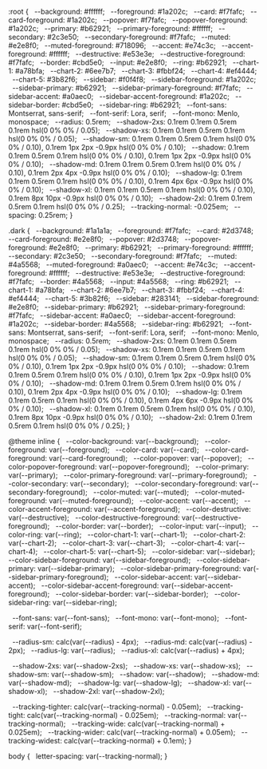 :root {
  --background: #ffffff;
  --foreground: #1a202c;
  --card: #f7fafc;
  --card-foreground: #1a202c;
  --popover: #f7fafc;
  --popover-foreground: #1a202c;
  --primary: #b62921;
  --primary-foreground: #ffffff;
  --secondary: #2c3e50;
  --secondary-foreground: #f7fafc;
  --muted: #e2e8f0;
  --muted-foreground: #718096;
  --accent: #e74c3c;
  --accent-foreground: #ffffff;
  --destructive: #e53e3e;
  --destructive-foreground: #f7fafc;
  --border: #cbd5e0;
  --input: #e2e8f0;
  --ring: #b62921;
  --chart-1: #a78bfa;
  --chart-2: #6ee7b7;
  --chart-3: #fbbf24;
  --chart-4: #ef4444;
  --chart-5: #3b82f6;
  --sidebar: #f0f4f8;
  --sidebar-foreground: #1a202c;
  --sidebar-primary: #b62921;
  --sidebar-primary-foreground: #f7fafc;
  --sidebar-accent: #a0aec0;
  --sidebar-accent-foreground: #1a202c;
  --sidebar-border: #cbd5e0;
  --sidebar-ring: #b62921;
  --font-sans: Montserrat, sans-serif;
  --font-serif: Lora, serif;
  --font-mono: Menlo, monospace;
  --radius: 0.5rem;
  --shadow-2xs: 0.1rem 0.1rem 0.5rem 0.1rem hsl(0 0% 0% / 0.05);
  --shadow-xs: 0.1rem 0.1rem 0.5rem 0.1rem hsl(0 0% 0% / 0.05);
  --shadow-sm: 0.1rem 0.1rem 0.5rem 0.1rem hsl(0 0% 0% / 0.10), 0.1rem 1px 2px -0.9px hsl(0 0% 0% / 0.10);
  --shadow: 0.1rem 0.1rem 0.5rem 0.1rem hsl(0 0% 0% / 0.10), 0.1rem 1px 2px -0.9px hsl(0 0% 0% / 0.10);
  --shadow-md: 0.1rem 0.1rem 0.5rem 0.1rem hsl(0 0% 0% / 0.10), 0.1rem 2px 4px -0.9px hsl(0 0% 0% / 0.10);
  --shadow-lg: 0.1rem 0.1rem 0.5rem 0.1rem hsl(0 0% 0% / 0.10), 0.1rem 4px 6px -0.9px hsl(0 0% 0% / 0.10);
  --shadow-xl: 0.1rem 0.1rem 0.5rem 0.1rem hsl(0 0% 0% / 0.10), 0.1rem 8px 10px -0.9px hsl(0 0% 0% / 0.10);
  --shadow-2xl: 0.1rem 0.1rem 0.5rem 0.1rem hsl(0 0% 0% / 0.25);
  --tracking-normal: -0.025em;
  --spacing: 0.25rem;
}

.dark {
  --background: #1a1a1a;
  --foreground: #f7fafc;
  --card: #2d3748;
  --card-foreground: #e2e8f0;
  --popover: #2d3748;
  --popover-foreground: #e2e8f0;
  --primary: #b62921;
  --primary-foreground: #ffffff;
  --secondary: #2c3e50;
  --secondary-foreground: #f7fafc;
  --muted: #4a5568;
  --muted-foreground: #a0aec0;
  --accent: #e74c3c;
  --accent-foreground: #ffffff;
  --destructive: #e53e3e;
  --destructive-foreground: #f7fafc;
  --border: #4a5568;
  --input: #4a5568;
  --ring: #b62921;
  --chart-1: #a78bfa;
  --chart-2: #6ee7b7;
  --chart-3: #fbbf24;
  --chart-4: #ef4444;
  --chart-5: #3b82f6;
  --sidebar: #283141;
  --sidebar-foreground: #e2e8f0;
  --sidebar-primary: #b62921;
  --sidebar-primary-foreground: #f7fafc;
  --sidebar-accent: #a0aec0;
  --sidebar-accent-foreground: #1a202c;
  --sidebar-border: #4a5568;
  --sidebar-ring: #b62921;
  --font-sans: Montserrat, sans-serif;
  --font-serif: Lora, serif;
  --font-mono: Menlo, monospace;
  --radius: 0.5rem;
  --shadow-2xs: 0.1rem 0.1rem 0.5rem 0.1rem hsl(0 0% 0% / 0.05);
  --shadow-xs: 0.1rem 0.1rem 0.5rem 0.1rem hsl(0 0% 0% / 0.05);
  --shadow-sm: 0.1rem 0.1rem 0.5rem 0.1rem hsl(0 0% 0% / 0.10), 0.1rem 1px 2px -0.9px hsl(0 0% 0% / 0.10);
  --shadow: 0.1rem 0.1rem 0.5rem 0.1rem hsl(0 0% 0% / 0.10), 0.1rem 1px 2px -0.9px hsl(0 0% 0% / 0.10);
  --shadow-md: 0.1rem 0.1rem 0.5rem 0.1rem hsl(0 0% 0% / 0.10), 0.1rem 2px 4px -0.9px hsl(0 0% 0% / 0.10);
  --shadow-lg: 0.1rem 0.1rem 0.5rem 0.1rem hsl(0 0% 0% / 0.10), 0.1rem 4px 6px -0.9px hsl(0 0% 0% / 0.10);
  --shadow-xl: 0.1rem 0.1rem 0.5rem 0.1rem hsl(0 0% 0% / 0.10), 0.1rem 8px 10px -0.9px hsl(0 0% 0% / 0.10);
  --shadow-2xl: 0.1rem 0.1rem 0.5rem 0.1rem hsl(0 0% 0% / 0.25);
}

@theme inline {
  --color-background: var(--background);
  --color-foreground: var(--foreground);
  --color-card: var(--card);
  --color-card-foreground: var(--card-foreground);
  --color-popover: var(--popover);
  --color-popover-foreground: var(--popover-foreground);
  --color-primary: var(--primary);
  --color-primary-foreground: var(--primary-foreground);
  --color-secondary: var(--secondary);
  --color-secondary-foreground: var(--secondary-foreground);
  --color-muted: var(--muted);
  --color-muted-foreground: var(--muted-foreground);
  --color-accent: var(--accent);
  --color-accent-foreground: var(--accent-foreground);
  --color-destructive: var(--destructive);
  --color-destructive-foreground: var(--destructive-foreground);
  --color-border: var(--border);
  --color-input: var(--input);
  --color-ring: var(--ring);
  --color-chart-1: var(--chart-1);
  --color-chart-2: var(--chart-2);
  --color-chart-3: var(--chart-3);
  --color-chart-4: var(--chart-4);
  --color-chart-5: var(--chart-5);
  --color-sidebar: var(--sidebar);
  --color-sidebar-foreground: var(--sidebar-foreground);
  --color-sidebar-primary: var(--sidebar-primary);
  --color-sidebar-primary-foreground: var(--sidebar-primary-foreground);
  --color-sidebar-accent: var(--sidebar-accent);
  --color-sidebar-accent-foreground: var(--sidebar-accent-foreground);
  --color-sidebar-border: var(--sidebar-border);
  --color-sidebar-ring: var(--sidebar-ring);

  --font-sans: var(--font-sans);
  --font-mono: var(--font-mono);
  --font-serif: var(--font-serif);

  --radius-sm: calc(var(--radius) - 4px);
  --radius-md: calc(var(--radius) - 2px);
  --radius-lg: var(--radius);
  --radius-xl: calc(var(--radius) + 4px);

  --shadow-2xs: var(--shadow-2xs);
  --shadow-xs: var(--shadow-xs);
  --shadow-sm: var(--shadow-sm);
  --shadow: var(--shadow);
  --shadow-md: var(--shadow-md);
  --shadow-lg: var(--shadow-lg);
  --shadow-xl: var(--shadow-xl);
  --shadow-2xl: var(--shadow-2xl);

  --tracking-tighter: calc(var(--tracking-normal) - 0.05em);
  --tracking-tight: calc(var(--tracking-normal) - 0.025em);
  --tracking-normal: var(--tracking-normal);
  --tracking-wide: calc(var(--tracking-normal) + 0.025em);
  --tracking-wider: calc(var(--tracking-normal) + 0.05em);
  --tracking-widest: calc(var(--tracking-normal) + 0.1em);
}

body {
  letter-spacing: var(--tracking-normal);
}
